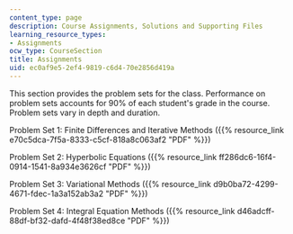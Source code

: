 ```yaml
---
content_type: page
description: Course Assignments, Solutions and Supporting Files
learning_resource_types:
- Assignments
ocw_type: CourseSection
title: Assignments
uid: ec0af9e5-2ef4-9819-c6d4-70e2856d419a
---
```


This section provides the problem sets for the class. Performance on problem sets accounts for 90% of each student's grade in the course. Problem sets vary in depth and duration.

Problem Set 1: Finite Differences and Iterative Methods ({{% resource_link e70c5dca-7f5a-8333-c5cf-818a8c063af2 "PDF" %}})

Problem Set 2: Hyperbolic Equations ({{% resource_link ff286dc6-16f4-0914-1541-8a934e3626cf "PDF" %}})

Problem Set 3: Variational Methods ({{% resource_link d9b0ba72-4299-4671-fdec-1a3a152ab3a2 "PDF" %}})

Problem Set 4: Integral Equation Methods ({{% resource_link d46adcff-88df-bf32-dafd-4f48f38ed8ce "PDF" %}})